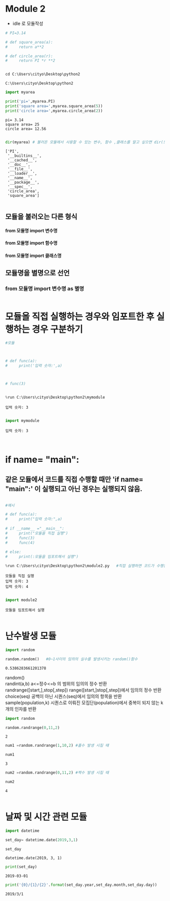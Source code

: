 # Module 2

- idle 로 모듈작성


```python
# PI=3.14

# def square_area(a):
#     return a**2

# def circle_area(r):
#     return PI *r **2
```


```python

```


```python
cd C:\Users\cityo\Desktop\python2
```

    C:\Users\cityo\Desktop\python2
    


```python
import myarea
```


```python
print('pi=',myarea.PI)
print('square area=',myarea.square_area(5))
print('circle area=',myarea.circle_area(2))
```

    pi= 3.14
    square area= 25
    circle area= 12.56
    


```python

```


```python
dir(myarea) # 불러온 모듈에서 사용할 수 있는 변수, 함수 ,클래스를 알고 싶으면 dir(모듈명) 을 이용
```




    ['PI',
     '__builtins__',
     '__cached__',
     '__doc__',
     '__file__',
     '__loader__',
     '__name__',
     '__package__',
     '__spec__',
     'circle_area',
     'square_area']




```python

```

## 모듈을 불러오는 다른 형식 

#### from 모듈명 import 변수명
#### from 모듈명 import 함수명
#### from 모듈명 import 클래스명

## 모듈명을 별명으로 선언

### from 모듈명 import 변수명 as 별명


```python

```

# 모듈을 직접 실행하는 경우와 임포트한 후 실행하는 경우 구분하기


```python
#모듈
```


```python


# def func(a):
#     print('입력 숫자:',a)



# func(3)

```


```python

```


```python
%run C:\Users\cityo\Desktop\python2\mymodule
```

    입력 숫자: 3
    


```python

```


```python
import mymodule
```

    입력 숫자: 3
    


```python

```


```python

```

# if __name__= "__main__":

## 같은 모듈에서 코드를 직접 수행할 때만 'if __name__= "__main__":' 이 실행되고 아닌 경우는 실행되지 않음.


```python

```


```python
#예시

# def func(a):
#     print("입력 숫자:",a)
    
# if __name__ ="__main__":
#     print("모듈을 직접 실행")
#     func(3)
#     func(4)
    
# else:
#     print(:모듈을 임포트해서 실행")
```


```python
%run C:\Users\cityo\Desktop\python2\module2.py   #직접 실행하면 코드가 수행된다.
```

    모듈을 직접 실행
    입력 숫자: 3
    입력 숫자: 4
    


```python

```


```python
import module2
```

    모듈을 임포트해서 실행
    


```python

```

# 난수발생 모듈


```python
import random

random.random()   #0~1사이의 임의의 실수를 발생시키는 random()함수
```




    0.5386283661201378



random()    
randint(a,b)  a<=정수<=b 의 범위의 임의의 정수 반환  
randrange([start,],stop[,step])  range([start,]stop[,step])에서 임의의 정수 반환  
choice(seq) 공백이 아닌 시퀀스(seq)에서 임의의 항목을 반환  
sample(population,k) 시퀀스로 이뤄진 모집단(population)에서 중복이 되지 않는 k개의 인자를 반환


```python
import random

random.randrange(0,11,2)
```




    2




```python
num1 =random.randrange(1,10,2) #홀수 발생 시킬 떄 
```


```python
num1
```




    3




```python
num2 =random.randrange(0,11,2) #짝수 발생 시킬 때
```


```python
num2
```




    4




```python

```

# 날짜 및 시간 관련 모듈


```python
import datetime

set_day= datetime.date(2019,3,1)
```


```python
set_day
```




    datetime.date(2019, 3, 1)




```python
print(set_day)
```

    2019-03-01
    


```python
print('{0}/{1}/{2}'.format(set_day.year,set_day.month,set_day.day))
```

    2019/3/1
    


```python

```
